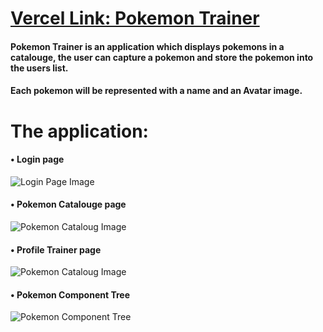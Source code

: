 # [Vercel Link: Pokemon Trainer ](https://pokemon-trainer-seven.vercel.app/)
#### Pokemon Trainer is an application which displays pokemons in a catalouge, the user can capture a pokemon and store the pokemon into the users list.
#### Each pokemon will be represented with a name and an Avatar image. 

# The application:  
#### • Login page
![Login Page Image](https://res.cloudinary.com/dscdruvga/image/upload/v1675806330/pokLog_n6xkr0.png)
#### • Pokemon Catalouge page 
![Pokemon Cataloug Image](https://res.cloudinary.com/dscdruvga/image/upload/v1675806320/Cat_tmupcu.png)
#### • Profile Trainer page
![Pokemon Cataloug Image](https://res.cloudinary.com/dscdruvga/image/upload/v1675806308/trainer_mubil2.png)
#### • Pokemon Component Tree
![Pokemon Component Tree](https://res.cloudinary.com/dscdruvga/image/upload/v1675806102/fig_rrd26h.png)


